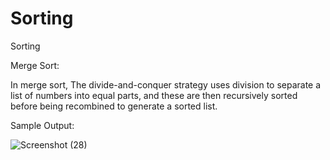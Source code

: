 # Sorting
Sorting

Merge Sort:

In merge sort, The divide-and-conquer strategy uses division to separate a list of numbers into equal parts, and these are then recursively sorted before being recombined to generate a sorted list.

Sample Output:

![Screenshot (28)](https://user-images.githubusercontent.com/129615692/229309452-1679f23d-3be1-44fa-8da5-da27729bf8f7.png)
